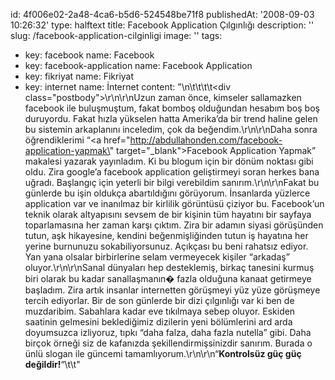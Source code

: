id: 4f006e02-2a48-4ca6-b5d6-524548be71f8
publishedAt: '2008-09-03 10:26:32'
type: halftext
title: Facebook Application Çılgınlığı
description: ''
slug: /facebook-application-cilginligi
image: ''
tags:
  - key: facebook
    name: Facebook
  - key: facebook-application
    name: Facebook Application
  - key: fikriyat
    name: Fikriyat
  - key: internet
    name: İnternet
content: "\n\t\t\t\t<div class=\"postbody\">\r\n\r\nUzun zaman önce, kimseler sallamazken facebook ile buluşmuştum, fakat bomboş olduğundan hesabım boş boş duruyordu. Fakat hızla yükselen hatta Amerika’da bir trend haline gelen bu sistemin arkaplanını inceledim, çok da beğendim.\r\n\r\nDaha sonra öğrendiklerimi “<a href=\"http://abdullahonden.com/facebook-application-yapmak\" target=\"_blank\">Facebook Application Yapmak</a>” makalesi yazarak yayınladım. Ki bu blogum için bir dönüm noktası gibi oldu. Zira google’a facebook application geliştirmeyi soran herkes bana uğradı. Başlangıç için yeterli bir bilgi verebildim sanırım.\r\n\r\nFakat bu günlerde bu işin oldukça abartıldığını görüyorum. İnsanlarda yüzlerce application var ve inanılmaz bir kirlilik görüntüsü çiziyor bu. Facebook’un teknik olarak altyapısını sevsem de bir kişinin tüm hayatını bir sayfaya toparlamasına her zaman karşı çıktım. Zira bir adamın siyasi görüşünden tutun, aşk hikayesine, kendini beğenmişliğinden tutun iş hayatına her yerine burnunuzu sokabiliyorsunuz. Açıkçası bu beni rahatsız ediyor. Yan yana olsalar birbirlerine selam vermeyecek kişiler “arkadaş” oluyor.\r\n\r\nSanal dünyaları hep desteklemiş, birkaç tanesini kurmuş biri olarak bu kadar sanallaşmanın� fazla olduğuna kanaat getirmeye başladım. Zira artık insanlar internetten görüşmeyi yüz yüze görüşmeye tercih ediyorlar. Bir de son günlerde bir dizi çılgınlığı var ki ben de muzdaribim. Sabahlara kadar eve tıkılmaya sebep oluyor. Eskiden saatinin gelmesini beklediğimiz dizilerin yeni bölümlerini ard arda doyumsuzca izliyoruz, tıpkı “daha falza, daha fazla nutella” gibi. Daha birçok örneği siz de kafanızda şekillendirmişsinizdir sanırım. Burada o ünlü slogan ile güncemi tamamlıyorum.\r\n\r\n“<strong>Kontrolsüz güç güç değildir!</strong>“</div>\t\t"
